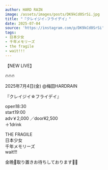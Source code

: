 ```yaml
---
author: HARD RAIN
image: /assets/images/posts/DK9kCd0SrSi.jpg
title: "『クレイジイ☆フライデイ』"
date: 2025-07-04
source: 'https://instagram.com/p/DK9kCd0SrSi'
tags:
- 日本少女
- 千年メモリーズ
- the fragile
- wait!!!
---
```

【NEW LIVE】

🔥🔥🔥

2025年7月4日(金) @梅田HARDRAIN

『クレイジイ☆フライデイ』

open18:30 <br>
start19:00　<br>
adv￥2,000 ／door¥2,500 <br>
＋1drink

THE FRAGILE<br>
日本少女<br>
千年メモリーズ <br>
wait!!!

金晩🦋取り置きお待ちしております🤝💭